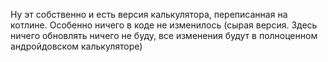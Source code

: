 Ну эт собственно и есть версия калькулятора, переписанная на котлине. Особенно ничего в коде не изменилось (сырая версия. Здесь ничего обновлять ничего не буду, все изменения будут в полноценном андройдовском калькуляторе)
